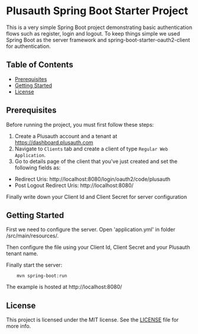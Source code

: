 # Plusauth Spring Boot Starter Project



This is a very simple Spring Boot project demonstrating basic authentication flows such as register, login and logout. To keep things simple we used Spring Boot as the server framework and spring-boot-starter-oauth2-client for authentication.


## Table of Contents

- [Prerequisites](#prerequisites)
- [Getting Started](#getting-started)
- [License](#license)

## Prerequisites
Before running the project, you must first follow these steps:

1) Create a Plusauth account and a tenant at https://dashboard.plusauth.com
2) Navigate to `Clients` tab and create a client of type `Regular Web Application`.
3) Go to details page of the client that you've just created and set the following fields as:
* Redirect Uris: http://localhost:8080/login/oauth2/code/plusauth
* Post Logout Redirect Uris: http://localhost:8080/


Finally write down your Client Id and Client Secret for server configuration 

## Getting Started

First we need to configure the server. Open 'application.yml' in folder /src/main/resources/.

Then configure the file using your Client Id, Client Secret and your Plusauth tenant name.


Finally start the server:

        mvn spring-boot:run
    

The example is hosted at http://localhost:8080/

## License

This project is licensed under the MIT license. See the [LICENSE](LICENSE) file for more info.
